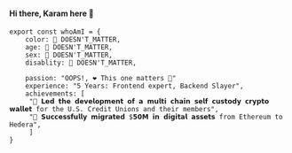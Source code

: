 

<!--
**Karamveer200/Karamveer200** is a ✨ _special_ ✨ repository because its `README.md` (this file) appears on your GitHub profile.

Here are some ideas to get you started:

- 🔭 I’m currently working on ...
- 🌱 I’m currently learning ...
- 👯 I’m looking to collaborate on ...
- 🤔 I’m looking for help with ...
- 💬 Ask me about ...
- 📫 How to reach me: ...
- 😄 Pronouns: ...
- ⚡ Fun fact: ...
-->
####  Hi there, Karam here 👋

```
export const whoAmI = {
    color: 🚨 DOESN'T_MATTER,
    age: 🚨 DOESN'T_MATTER,
    sex: 🚨 DOESN'T_MATTER,
    disablity: 🚨 DOESN'T_MATTER,

    passion: "OOPS!, ❤️ This one matters 🧠"
    experience: "5 Years: Frontend expert, Backend Slayer",
    achievements: [
     "🚀 𝗟𝗲𝗱 𝘁𝗵𝗲 𝗱𝗲𝘃𝗲𝗹𝗼𝗽𝗺𝗲𝗻𝘁 𝗼𝗳 𝗮 𝗺𝘂𝗹𝘁𝗶 𝗰𝗵𝗮𝗶𝗻 𝘀𝗲𝗹𝗳 𝗰𝘂𝘀𝘁𝗼𝗱𝘆 𝗰𝗿𝘆𝗽𝘁𝗼 𝘄𝗮𝗹𝗹𝗲𝘁 for the U.S. Credit Unions and their members",
     "🚀 𝗦𝘂𝗰𝗰𝗲𝘀𝘀𝗳𝘂𝗹𝗹𝘆 𝗺𝗶𝗴𝗿𝗮𝘁𝗲𝗱 $𝟱𝟬𝗠 𝗶𝗻 𝗱𝗶𝗴𝗶𝘁𝗮𝗹 𝗮𝘀𝘀𝗲𝘁𝘀 from Ethereum to Hedera",
     ]
}
```
